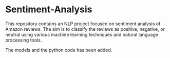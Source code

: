 # Sentiment-Analysis
This repository contains an NLP project focused on sentiment analysis of Amazon reviews. The aim is to classify the reviews as positive, negative, or neutral using various machine learning techniques and natural language processing tools.

The models and the python code has been added.
